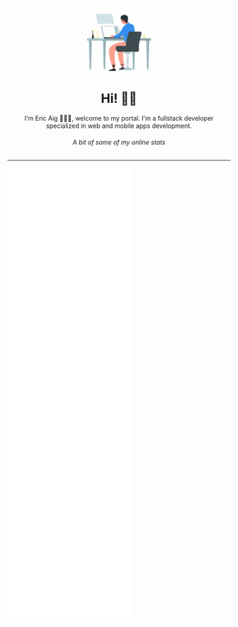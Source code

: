 <p align='center'>
<img height="150" src="https://raw.githubusercontent.com/ericaig/ericaig/master/working.gif"/>
</p>

<h1 align='center'>Hi! 👋🏾</h1>
<p align='center'>I'm Eric Aig 👨🏾‍💻, welcome to my portal. I'm a fullstack developer specialized in web and mobile apps development.</p>

<h6 align='center'>A bit of some of my online stats</h6>
<hr/>

![Metrics](https://raw.githubusercontent.com/ericaig/ericaig/master/github-metrics.svg)